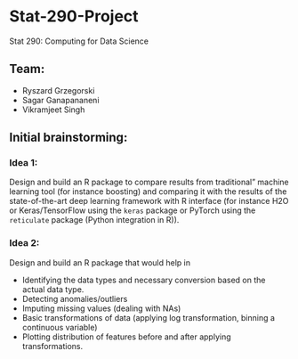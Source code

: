 # Stat-290-Project
Stat 290: Computing for Data Science

## Team:
* Ryszard Grzegorski
* Sagar Ganapananeni
* Vikramjeet Singh


## Initial brainstorming: 
### Idea 1:
Design and build an R package to compare results from traditional” machine learning tool (for instance boosting) and comparing it with the results of the state-of-the-art deep learning framework with R interface (for instance H2O or Keras/TensorFlow using the `keras` package or PyTorch using the `reticulate` package (Python integration in R)).

### Idea 2:
Design and build an R package that would help in
* Identifying the data types and necessary conversion based on the actual data type.
* Detecting anomalies/outliers 
* Imputing missing values (dealing with NAs)
* Basic transformations of data (applying log transformation, binning a continuous variable)
* Plotting distribution of features before and after applying transformations. 
